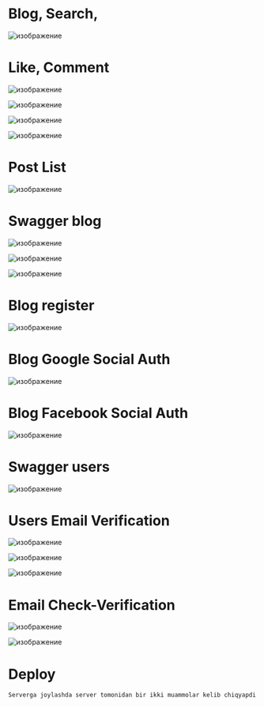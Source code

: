 # Blog, Search, 

![изображение](https://github.com/AzizSalimov/Api_Module_3/assets/122611579/8ba1ad84-2ae7-40ea-b629-90eee61e00d1)


# Like, Comment

![изображение](https://github.com/AzizSalimov/Api_Module_3/assets/122611579/37ce87d3-e8c0-434d-a269-3da392053646)

![изображение](https://github.com/AzizSalimov/Api_Module_3/assets/122611579/63cd1e09-6872-4bfe-a33b-b1e37d8495e7)

![изображение](https://github.com/AzizSalimov/Api_Module_3/assets/122611579/77bf259e-2a41-4440-a7f2-34e6d3be0b96)

![изображение](https://github.com/AzizSalimov/Api_Module_3/assets/122611579/432a98f8-e23c-4efa-9876-dc39789b18c4)
 
 
 # Post List
 
 ![изображение](https://github.com/AzizSalimov/Api_Module_3/assets/122611579/4f95020f-9505-4221-971b-578152a1b818)

# Swagger blog

![изображение](https://github.com/AzizSalimov/Api_Module_3/assets/122611579/d807f73d-47a3-43d4-a724-0c6e38b70e2b)

![изображение](https://github.com/AzizSalimov/Api_Module_3/assets/122611579/3bd4b142-98be-4c18-9e72-976f31d1876f)

![изображение](https://github.com/AzizSalimov/Api_Module_3/assets/122611579/25af05f6-9a17-473a-aaac-d91d8a620e6e)


# Blog register

![изображение](https://github.com/AzizSalimov/Api_Module_3/assets/122611579/b15a1957-eae2-42b9-a403-a33213a0866b)



# Blog Google Social Auth

![изображение](https://github.com/AzizSalimov/Api_Module_3/assets/122611579/0c8dc866-e961-4444-9ed1-d79e0adbd99a)

# Blog Facebook Social Auth

![изображение](https://github.com/AzizSalimov/Api_Module_3/assets/122611579/9e3dab8f-c01f-4780-b017-5a805c2567f7)


# Swagger users

![изображение](https://github.com/AzizSalimov/Api_Module_3/assets/122611579/6a683bcb-ab4e-474c-9c67-9abf50a14872)

# Users Email Verification

![изображение](https://github.com/AzizSalimov/Api_Module_3/assets/122611579/2b0a2815-a0a8-4b53-9f3a-720c50e7acc5)

![изображение](https://github.com/AzizSalimov/Api_Module_3/assets/122611579/54f7692d-0b67-4171-ab8a-0807624ff025)

![изображение](https://github.com/AzizSalimov/Api_Module_3/assets/122611579/a13ca476-7ec0-4243-94cc-741ba17d5591)


# Email Check-Verification

![изображение](https://github.com/AzizSalimov/Api_Module_3/assets/122611579/b61f5d9c-c2cf-4d8e-a342-47a4874c2783)

![изображение](https://github.com/AzizSalimov/Api_Module_3/assets/122611579/1772519a-059a-4b78-83b9-f96bc0dc32e5)



# Deploy

```sql
Serverga joylashda server tomonidan bir ikki muammolar kelib chiqyapdi shular hal bolgach saytning linkni joylashtiraman ```
